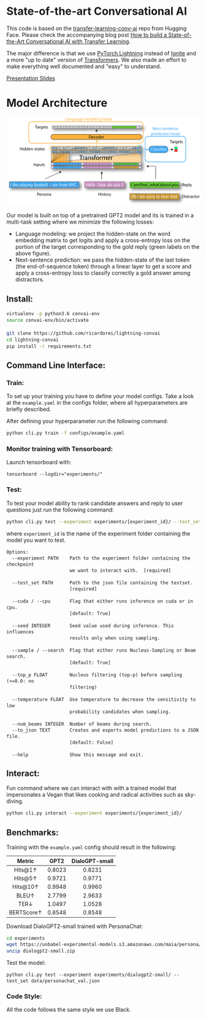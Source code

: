 # State-of-the-art Conversational AI

This code is based on the [transfer-learning-conv-ai](https://github.com/huggingface/transfer-learning-conv-ai) repo from Hugging Face. Please check the accompanying blog post [How to build a State-of-the-Art Conversational AI with Transfer Learning](https://medium.com/huggingface/how-to-build-a-state-of-the-art-conversational-ai-with-transfer-learning-2d818ac26313).

The major difference is that we use [PyTorch Lightning](https://pytorch-lightning.readthedocs.io/en/0.9.0/) instead of [Ignite](https://pytorch.org/ignite/) and a more "up to date" version of [Transformers](https://huggingface.co/transformers/). We also made an effort to make everything well documented and "easy" to understand.

[Presentation Slides](https://docs.google.com/presentation/d/1NEWO733VMVETi4DPQeFERTuhKHBxODKFS7AFTHmBAbU/edit?usp=sharing)

# Model Architecture

<div style="text-align:center"><img src="resources/convai_model.png" alt="architecture"></div>

Our model is built on top of a pretrained GPT2 model and its is trained in a multi-task setting where we minimize the following losses:
- Language modeling: we project the hidden-state on the word embedding matrix to get logits and apply a cross-entropy loss on the portion of the target corresponding to the gold reply (green labels on the above figure).
- Next-sentence prediction: we pass the hidden-state of the last token (the end-of-sequence token) through a linear layer to get a score and apply a cross-entropy loss to classify correctly a gold answer among distractors.


## Install:

```bash
virtualenv -p python3.6 convai-env
source convai-env/bin/activate

git clone https://github.com/ricardorei/lightning-convai
cd lightning-convai
pip install -r requirements.txt
```

## Command Line Interface:

### Train:

To set up your training you have to define your model configs. Take a look at the `example.yaml` in the configs folder, where all hyperparameters are briefly described.

After defining your hyperparameter run the following command:
```bash
python cli.py train -f configs/example.yaml
```

### Monitor training with Tensorboard:
Launch tensorboard with:

```
tensorboard --logdir="experiments/"
```

### Test:

To test your model ability to rank candidate answers and reply to user questions just run the following command:

```bash
python cli.py test --experiment experiments/{experiment_id}/ --test_set data/personachat_val.json
```

where `experiment_id` is the name of the experiment folder containing the model you want to test.

```
Options:
  --experiment PATH    Path to the experiment folder containing the checkpoint
                       we want to interact with.  [required]

  --test_set PATH      Path to the json file containing the testset.
                       [required]

  --cuda / --cpu       Flag that either runs inference on cuda or in cpu.
                       [default: True]

  --seed INTEGER       Seed value used during inference. This influences
                       results only when using sampling.

  --sample / --search  Flag that either runs Nucleus-Sampling or Beam search.
                       [default: True]

  --top_p FLOAT        Nucleus filtering (top-p) before sampling (<=0.0: no
                       filtering)

  --temperature FLOAT  Use temperature to decrease the sensitivity to low
                       probability candidates when sampling.

  --num_beams INTEGER  Number of beams during search.
  --to_json TEXT       Creates and exports model predictions to a JSON file.
                       [default: False]

  --help               Show this message and exit.
```


## Interact:
Fun command where we can interact with with a trained model that impersonates a Vegan that likes cooking and radical activities such as sky-diving.

```bash
python cli.py interact --experiment experiments/{experiment_id}/
```

## Benchmarks:

Training with the `example.yaml` config should result in the following:

| Metric  | GPT2  | DialoGPT-small |
| :-----: | :----: | :----: |
| Hits@1↑ | 0.8023 | 0.8231 |
| Hits@5↑ | 0.9721 | 0.9771 |
| Hits@10↑ | 0.9948 | 0.9960 |
| BLEU↑ | 2.7799 | 2.9633 |
| TER↓ | 1.0497 | 1.0528 |
| BERTScore↑ | 0.8548 | 0.8548 |

Download DialoGPT2-small trained with PersonaChat:

```bash
cd experiments
wget https://unbabel-experimental-models.s3.amazonaws.com/maia/persona/dialogpt2-small.zip
unzip dialogpt2-small.zip
```

Test the model:
```
python cli.py test --experiment experiments/dialogpt2-small/ --test_set data/personachat_val.json
```

### Code Style:
All the code follows the same style we use Black.

